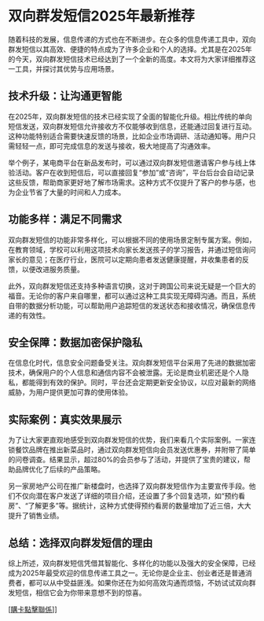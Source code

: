 # 双向群发短信2025年最新推荐

随着科技的发展，信息传递的方式也在不断进步。在众多的信息传递工具中，双向群发短信以其高效、便捷的特点成为了许多企业和个人的选择。尤其是在2025年的今天，双向群发短信技术已经达到了一个全新的高度。本文将为大家详细推荐这一工具，并探讨其优势与应用场景。

## 技术升级：让沟通更智能

在2025年，双向群发短信的技术已经实现了全面的智能化升级。相比传统的单向短信发送，双向群发短信允许接收方不仅能够收到信息，还能通过回复进行互动。这种功能特别适合需要快速反馈的场景，比如企业市场调研、活动通知等。用户只需轻轻一点，即可完成信息的发送与接收，极大地提高了沟通效率。

举个例子，某电商平台在新品发布时，可以通过双向群发短信邀请客户参与线上体验活动。客户在收到短信后，可以直接回复“参加”或“咨询”，平台后台会自动记录这些反馈，帮助商家更好地了解市场需求。这种方式不仅提升了客户的参与感，也为企业节省了大量的时间和人力成本。

## 功能多样：满足不同需求

双向群发短信的功能非常多样化，可以根据不同的使用场景定制专属方案。例如，在教育领域，学校可以利用这项技术向家长发送孩子的学习报告，并通过短信询问家长的意见；在医疗行业，医院可以定期向患者发送健康提醒，并收集患者的反馈，以便改进服务质量。

此外，双向群发短信还支持多种语言切换，这对于跨国公司来说无疑是一个巨大的福音。无论你的客户来自哪里，都可以通过这种工具实现无障碍沟通。而且，系统自带的数据分析功能，可以帮助用户追踪短信的发送状态和接收情况，确保信息传递的有效性。

## 安全保障：数据加密保护隐私

在信息化时代，信息安全问题备受关注。双向群发短信平台采用了先进的数据加密技术，确保用户的个人信息和通信内容不会被泄露。无论是商业机密还是个人隐私，都能得到有效的保护。同时，平台还会定期更新安全协议，以应对最新的网络威胁，为用户提供更加可靠的使用体验。

## 实际案例：真实效果展示

为了让大家更直观地感受到双向群发短信的优势，我们来看几个实际案例。一家连锁餐饮品牌在推出新菜品时，通过双向群发短信向会员发送优惠券，并附带了简单的问卷调查。结果显示，超过80%的会员参与了活动，并提供了宝贵的建议，帮助品牌优化了后续的产品策略。

另一家房地产公司在推广新楼盘时，也选择了双向群发短信作为主要宣传手段。他们不仅向潜在客户发送了详细的项目介绍，还设置了多个回复选项，如“预约看房”、“了解更多”等。据统计，这种方式使得预约看房的数量增加了近三倍，大大提升了销售业绩。

## 总结：选择双向群发短信的理由

综上所述，双向群发短信凭借其智能化、多样化的功能以及强大的安全保障，已经成为2025年最受欢迎的信息传递工具之一。无论你是企业主、创业者还是普通消费者，都可以从中受益匪浅。如果你还在为如何高效沟通而烦恼，不妨试试双向群发短信，相信它会为你带来意想不到的惊喜。

[[購卡點擊聯係](https://t.me/s/SXDXQF)]]